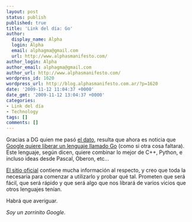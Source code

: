 ```yaml
---
layout: post
status: publish
published: true
title: 'Link del día: Go'
author:
  display_name: Alpha
  login: Alpha
  email: alphagma@gmail.com
  url: http://www.alphasmanifesto.com/
author_login: Alpha
author_email: alphagma@gmail.com
author_url: http://www.alphasmanifesto.com/
wordpress_id: 1620
wordpress_url: http://blog.alphasmanifesto.com.ar/?p=1620
date: '2009-11-12 11:04:37 +0000'
date_gmt: '2009-11-12 13:04:37 +0000'
categories:
- Link del día
- Technology
tags: []
comments: []
---
```


Gracias a DG quien me pasó <a href="http://alt1040.com/2009/11/google-propone-su-propio-lenguaje-de-programacion-con-go">el dato</a>, resulta que ahora es noticia que <a href="http://google-opensource.blogspot.com/2009/11/hey-ho-lets-go.html">Google quiere liberar un lenguaje llamado Go</a> (como si otra cosa faltara). Este lenguaje, según dicen, quiere combinar lo mejor de C++, Python, e incluso ideas desde Pascal, Oberon, etc...

<a href="http://golang.org/">El sitio oficial</a> contiene mucha información al respecto, y creo que toda la necesaria para comenzar a utilizarlo y probar qué tal. Prometen que será fácil, que será rápido y que será algo que nos librará de varios vicios que otros lenguajes tenían.

Habrá que averiguar.

_Soy un zorrinito Google._
